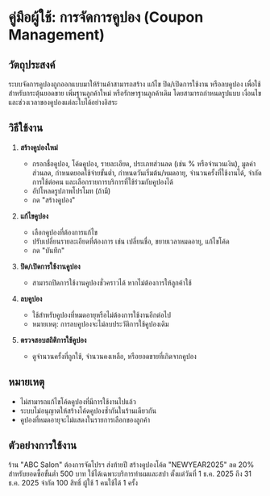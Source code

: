 # คู่มือผู้ใช้: การจัดการคูปอง (Coupon Management)

## วัตถุประสงค์
ระบบจัดการคูปองถูกออกแบบมาให้ร้านค้าสามารถสร้าง แก้ไข ปิด/เปิดการใช้งาน หรือลบคูปอง เพื่อใช้สำหรับกระตุ้นยอดขาย เพิ่มฐานลูกค้าใหม่ หรือรักษาฐานลูกค้าเดิม โดยสามารถกำหนดรูปแบบ เงื่อนไข และช่วงเวลาของคูปองแต่ละใบได้อย่างอิสระ

## วิธีใช้งาน

1. **สร้างคูปองใหม่**
   - กรอกชื่อคูปอง, โค้ดคูปอง, รายละเอียด, ประเภทส่วนลด (เช่น % หรือจำนวนเงิน), มูลค่าส่วนลด, กำหนดยอดใช้จ่ายขั้นต่ำ, กำหนดวันเริ่มต้น/หมดอายุ, จำนวนครั้งที่ใช้งานได้, จำกัดการใช้ต่อคน และเลือกรายการบริการที่ใช้ร่วมกับคูปองได้
   - อัปโหลดรูปภาพโปรโมท (ถ้ามี)
   - กด "สร้างคูปอง"

2. **แก้ไขคูปอง**
   - เลือกคูปองที่ต้องการแก้ไข
   - ปรับเปลี่ยนรายละเอียดที่ต้องการ เช่น เปลี่ยนชื่อ, ขยายเวลาหมดอายุ, แก้ไขโค้ด
   - กด "บันทึก"

3. **ปิด/เปิดการใช้งานคูปอง**
   - สามารถปิดการใช้งานคูปองชั่วคราวได้ หากไม่ต้องการให้ลูกค้าใช้

4. **ลบคูปอง**
   - ใช้สำหรับคูปองที่หมดอายุหรือไม่ต้องการใช้งานอีกต่อไป
   - หมายเหตุ: การลบคูปองจะไม่ลบประวัติการใช้คูปองเดิม

5. **ตรวจสอบสถิติการใช้คูปอง**
   - ดูจำนวนครั้งที่ถูกใช้, จำนวนคงเหลือ, หรือยอดขายที่เกิดจากคูปอง

## หมายเหตุ
- ไม่สามารถแก้ไขโค้ดคูปองที่มีการใช้งานไปแล้ว
- ระบบไม่อนุญาตให้สร้างโค้ดคูปองซ้ำกันในร้านเดียวกัน
- คูปองที่หมดอายุจะไม่แสดงในรายการเลือกของลูกค้า

## ตัวอย่างการใช้งาน
ร้าน "ABC Salon" ต้องการจัดโปรฯ ส่งท้ายปี สร้างคูปองโค้ด "NEWYEAR2025" ลด 20% สำหรับยอดซื้อขั้นต่ำ 500 บาท ใช้ได้เฉพาะบริการทำผมและสปา ตั้งแต่วันที่ 1 ธ.ค. 2025 ถึง 31 ธ.ค. 2025 จำกัด 100 สิทธิ์ ผู้ใช้ 1 คนใช้ได้ 1 ครั้ง
